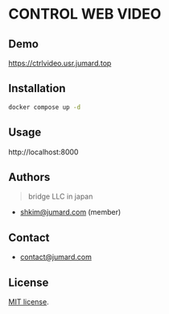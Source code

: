 # CONTROL WEB VIDEO 

## Demo
 
https://ctrlvideo.usr.jumard.top
 
 
## Installation
  
```bash
docker compose up -d
```
 
## Usage
 
http://localhost:8000
  
## Authors

> bridge LLC in japan

* shkim@jumard.com (member)

## Contact
* contact@jumard.com 

## License
[MIT license](https://en.wikipedia.org/wiki/MIT_License).
 